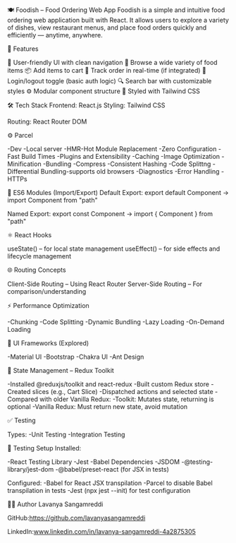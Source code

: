 🍽️ Foodish – Food Ordering Web App
Foodish is a simple and intuitive food ordering web application built with React. It allows users to explore a variety of dishes, view restaurant menus, and place food orders quickly and efficiently — anytime, anywhere.

🚀 Features

🧭 User-friendly UI with clean navigation
🍕 Browse a wide variety of food items
📦 Add items to cart
📍 Track order in real-time (if integrated)
💬 Login/logout toggle (basic auth logic)
🔍 Search bar with customizable styles
⚙️ Modular component structure
🎨 Styled with Tailwind CSS

🛠️ Tech Stack
Frontend: React.js
Styling: Tailwind CSS

Routing: React Router DOM


⚙️ Parcel

-Dev 
-Local server 
-HMR-Hot Module Replacement 
-Zero Configuration
-Fast Build Times
-Plugins and Extensibility
-Caching
-Image Optimization
-Minification
-Bundling
-Compress
-Consistent Hashing
-Code Splittng
-Differential Bundling-supports old browsers
-Diagnostics
-Error Handling
-HTTPs

🔄 ES6 Modules (Import/Export)
Default Export:
export default Component → import Component from "path"

Named Export:
export const Component → import { Component } from "path"

⚛️ React Hooks

useState() – for local state management
useEffect() – for side effects and lifecycle management

🌐 Routing Concepts

Client-Side Routing – Using React Router
Server-Side Routing – For comparison/understanding

⚡ Performance Optimization

-Chunking
-Code Splitting
-Dynamic Bundling
-Lazy Loading
-On-Demand Loading

🎨 UI Frameworks (Explored)

-Material UI
-Bootstrap
-Chakra UI
-Ant Design

🧰 State Management – Redux Toolkit

-Installed @reduxjs/toolkit and react-redux
-Built custom Redux store
-Created slices (e.g., Cart Slice)
-Dispatched actions and selected state
-Compared with older Vanilla Redux:
-Toolkit: Mutates state, returning is optional
-Vanilla Redux: Must return new state, avoid mutation

✅ Testing

Types:
-Unit Testing
-Integration Testing

🧪 Testing Setup
Installed:

-React Testing Library
-Jest
-Babel Dependencies
-JSDOM
-@testing-library/jest-dom
-@babel/preset-react (for JSX in tests)

Configured:
-Babel for React JSX transpilation
-Parcel to disable Babel transpilation in tests
-Jest (npx jest --init) for test configuration

🙋‍♀️ Author
Lavanya Sangamreddi

GitHub:https://github.com/lavanyasangamreddi

LinkedIn:www.linkedin.com/in/lavanya-sangamreddi-4a2875305
